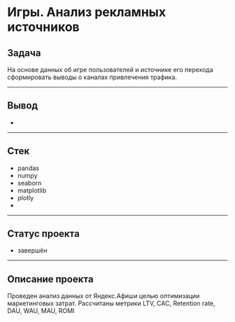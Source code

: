 # Игры. Анализ рекламных источников

## Задача
На основе данных об игре пользователей и источнике его перехода сформировать выводы о каналах привлечения трафика.
***

## Вывод
* 

***

## Стек
* pandas
* numpy
* seaborn 
* matplotlib
* plotly
* 


***

## Статус проекта
* завершён

***
## Описание проекта
Проведен анализ данных от Яндекс.Афиши целью оптимизации маркетинговых затрат.
Рассчитаны метрики LTV, CAC, Retention rate, DAU, WAU, MAU, ROMI
